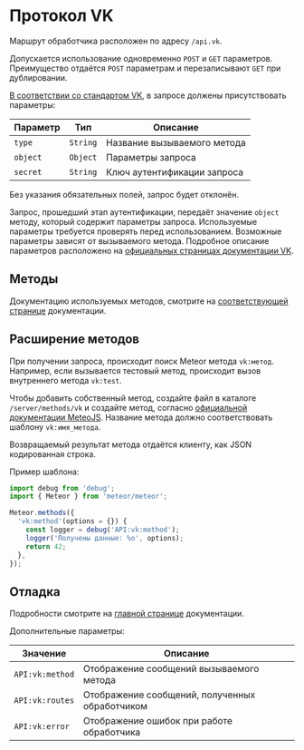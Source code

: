 # Протокол VK

Маршрут обработчика расположен по адресу `/api.vk`.

Допускается использование одновременно `POST` и `GET` параметров.
Преимущество отдаётся `POST` параметрам и перезаписывают `GET` при
дублировании.

[В соответствии со стандартом VK](https://vk.com/dev/callback_api),
в запросе должены присутствовать параметры:

| Параметр  | Тип       | Описание                    |
| --------- | --------- | --------------------------- |
| `type`    | `String`  | Название вызываемого метода |
| `object`  | `Object`  | Параметры запроса           |
| `secret`  | `String`  | Ключ аутентификации запроса |

Без указания обязательных полей, запрос будет отклонён.

Запрос, прошедший этап аутентификации, передаёт значение `object` методу,
который содержит параметры запроса.
Используемые параметры требуется проверять перед использованием.
Возможные параметры зависят от вызываемого метода.
Подробное описание параметров расположено на
[официальных страницах документации VK](https://vk.com/dev/groups_events).

## Методы

Документацию используемых методов, смотрите на
[соответствующей странице](/server/methods/vk/README.md)
документации.

## Расширение методов

При получении запроса, происходит поиск Meteor метода `vk:метод`.
Например, если вызывается тестовый метод, происходит вызов внутреннего
метода `vk:test`.

Чтобы добавить собственный метод, создайте файл в каталоге `/server/methods/vk`
и создайте метод, согласно
[официальной документации MeteoJS](https://guide.meteor.com/methods.html).
Название метода должно соответствовать шаблону `vk:имя_метода`.

Возвращаемый результат метода отдаётся клиенту, как JSON кодированная строка.

Пример шаблона:

```javascript
import debug from 'debug';
import { Meteor } from 'meteor/meteor';

Meteor.methods({
  'vk:method'(options = {}) {
    const logger = debug('API:vk:method');
    logger('Получены данные: %o', options);
    return 42;
  },
});
```

## Отладка

Подробности смотрите на
[главной странице](/README.md#%D0%9E%D1%82%D0%BB%D0%B0%D0%B4%D0%BA%D0%B0)
документации.

Дополнительные параметры:

| Значение        | Описание                                        |
| --------------- | ----------------------------------------------- |
| `API:vk:method` | Отображение сообщений вызываемого метода        |
| `API:vk:routes` | Отображение сообщений, полученных обработчиком  |
| `API:vk:error`  | Отображение ошибок при работе обработчика       |
